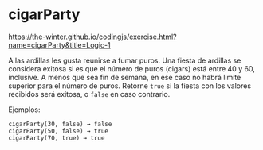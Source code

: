 # cigarParty

https://the-winter.github.io/codingjs/exercise.html?name=cigarParty&title=Logic-1

A las ardillas les gusta reunirse a fumar puros. Una fiesta de ardillas se considera exitosa si es que el número de puros (cigars) está entre 40 y 60, inclusive. A menos que sea fin de semana, en ese caso no habrá limite superior para el número de puros. Retorne `true` si la fiesta con los valores recibidos será exitosa, o `false` en caso contrario.

Ejemplos:
```
cigarParty(30, false) → false
cigarParty(50, false) → true
cigarParty(70, true) → true
```
